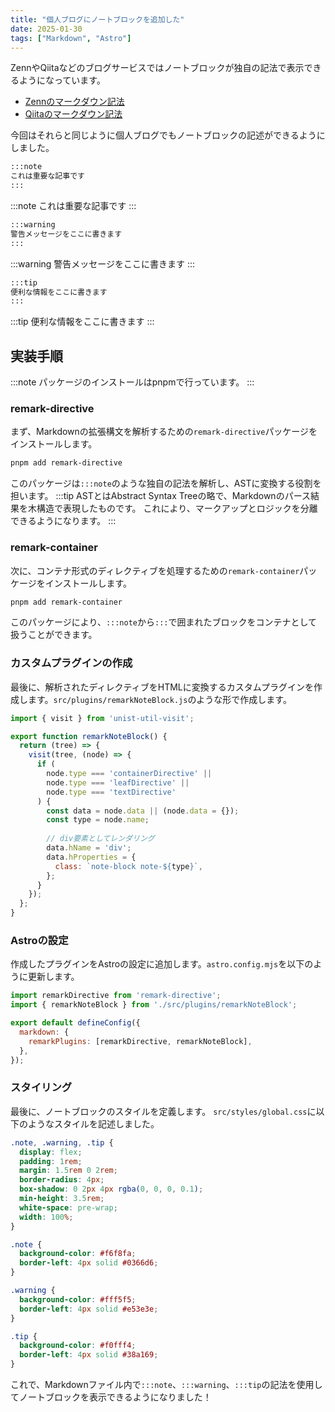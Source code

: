 ```yaml
---
title: "個人ブログにノートブロックを追加した"
date: 2025-01-30
tags: ["Markdown", "Astro"]
---
```


ZennやQiitaなどのブログサービスではノートブロックが独自の記法で表示できるようになっています。
- [Zennのマークダウン記法](https://zenn.dev/zenn/articles/markdown-guide#zenn-%E7%8B%AC%E8%87%AA%E3%81%AE%E8%A8%98%E6%B3%95)
- [Qiitaのマークダウン記法](https://qiita.com/Qiita/items/c686397e4a0f4f11683d)

今回はそれらと同じように個人ブログでもノートブロックの記述ができるようにしました。

```markdown
:::note
これは重要な記事です
:::
```

:::note
これは重要な記事です
:::

```markdown
:::warning
警告メッセージをここに書きます
:::
```

:::warning
警告メッセージをここに書きます
:::

```markdown
:::tip
便利な情報をここに書きます
:::
```

:::tip
便利な情報をここに書きます
:::

## 実装手順
:::note
パッケージのインストールはpnpmで行っています。
:::

### remark-directive
まず、Markdownの拡張構文を解析するための`remark-directive`パッケージをインストールします。

```bash
pnpm add remark-directive
```

このパッケージは`:::note`のような独自の記法を解析し、ASTに変換する役割を担います。
:::tip
ASTとはAbstract Syntax Treeの略で、Markdownのパース結果を木構造で表現したものです。
これにより、マークアップとロジックを分離できるようになります。
::: 

### remark-container
次に、コンテナ形式のディレクティブを処理するための`remark-container`パッケージをインストールします。

```bash
pnpm add remark-container
```

このパッケージにより、`:::note`から`:::`で囲まれたブロックをコンテナとして扱うことができます。

### カスタムプラグインの作成
最後に、解析されたディレクティブをHTMLに変換するカスタムプラグインを作成します。`src/plugins/remarkNoteBlock.js`のような形で作成します。

```javascript
import { visit } from 'unist-util-visit';

export function remarkNoteBlock() {
  return (tree) => {
    visit(tree, (node) => {
      if (
        node.type === 'containerDirective' ||
        node.type === 'leafDirective' ||
        node.type === 'textDirective'
      ) {
        const data = node.data || (node.data = {});
        const type = node.name;
        
        // div要素としてレンダリング
        data.hName = 'div';
        data.hProperties = {
          class: `note-block note-${type}`,
        };
      }
    });
  };
}
```

### Astroの設定
作成したプラグインをAstroの設定に追加します。`astro.config.mjs`を以下のように更新します。

```javascript
import remarkDirective from 'remark-directive';
import { remarkNoteBlock } from './src/plugins/remarkNoteBlock';

export default defineConfig({
  markdown: {
    remarkPlugins: [remarkDirective, remarkNoteBlock],
  },
});
```

### スタイリング
最後に、ノートブロックのスタイルを定義します。
`src/styles/global.css`に以下のようなスタイルを記述しました。
```css
.note, .warning, .tip {
  display: flex;
  padding: 1rem;
  margin: 1.5rem 0 2rem;
  border-radius: 4px;
  box-shadow: 0 2px 4px rgba(0, 0, 0, 0.1);
  min-height: 3.5rem;
  white-space: pre-wrap;
  width: 100%;
}

.note {
  background-color: #f6f8fa;
  border-left: 4px solid #0366d6;
}

.warning {
  background-color: #fff5f5;
  border-left: 4px solid #e53e3e;
}

.tip {
  background-color: #f0fff4;
  border-left: 4px solid #38a169;
} 
```

これで、Markdownファイル内で`:::note`、`:::warning`、`:::tip`の記法を使用してノートブロックを表示できるようになりました！